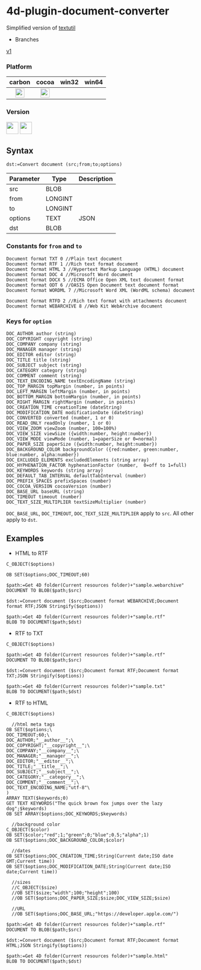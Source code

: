4d-plugin-document-converter
============================

Simplified version of [textutil](https://developer.apple.com/library/mac/documentation/Darwin/Reference/ManPages/man1/textutil.1.html)

* Branches

[v1](https://github.com/miyako/4d-plugin-document-converter/tree/v1)

### Platform

| carbon | cocoa | win32 | win64 |
|:------:|:-----:|:---------:|:---------:|
|<img src="https://cloud.githubusercontent.com/assets/1725068/22371562/1b091f0a-e4db-11e6-8458-8653954a7cce.png" width="24" height="24" />|<img src="https://cloud.githubusercontent.com/assets/1725068/22371562/1b091f0a-e4db-11e6-8458-8653954a7cce.png" width="24" height="24" />|||

### Version

<img src="https://cloud.githubusercontent.com/assets/1725068/18940649/21945000-8645-11e6-86ed-4a0f800e5a73.png" width="32" height="32" /> <img src="https://cloud.githubusercontent.com/assets/1725068/18940648/2192ddba-8645-11e6-864d-6d5692d55717.png" width="32" height="32" />

## Syntax

```
dst:=Convert document (src;from;to;options)
```

Parameter|Type|Description
------------|------------|----
src|BLOB|
from|LONGINT|
to|LONGINT|
options|TEXT|JSON
dst|BLOB|

### Constants for ``from`` and ``to``

```
Document format TXT 0 //Plain text document
Document format RTF 1 //Rich text format document
Document format HTML 3 //Hypertext Markup Language (HTML) document
Document format DOC 4 //Microsoft Word document
Document format DOCX 5 //ECMA Office Open XML text document format
Document format ODT 6 //OASIS Open Document text document format
Document format WORDML 7 //Microsoft Word XML (WordML schema) document
```

```
Document format RTFD 2 //Rich text format with attachments document
Document format WEBARCHIVE 8 //Web Kit WebArchive document
```

### Keys for ``option``

```
DOC_AUTHOR author (string)
DOC_COPYRIGHT copyright (string)
DOC_COMPANY company (string)
DOC_MANAGER manager (string)
DOC_EDITOR editor (string)
DOC_TITLE title (string)
DOC_SUBJECT subject (string)
DOC_CATEGORY category (string)
DOC_COMMENT comment (string)
DOC_TEXT_ENCODING_NAME textEncodingName (string)
DOC_TOP_MARGIN topMargin (number, in points)
DOC_LEFT_MARGIN leftMargin (number, in points)
DOC_BOTTOM_MARGIN bottomMargin (number, in points)
DOC_RIGHT_MARGIN rightMargin (number, in points)
DOC_CREATION_TIME creationTime (dateString)
DOC_MODIFICATION_DATE modificationDate (dateString)
DOC_CONVERTED converted (number, 1 or 0)
DOC_READ_ONLY readOnly (number, 1 or 0)
DOC_VIEW_ZOOM viewZoom (number, 100=100%)
DOC_VIEW_SIZE viewSize ({width:number, height:number})
DOC_VIEW_MODE viewMode (number, 1=paperSize or 0=normal)
DOC_PAPER_SIZE paperSize ({width:number, height:number})
DOC_BACKGROUND_COLOR backgroundColor ({red:number, green:number, blue:number, alpha:number})
DOC_EXCLUDED_ELEMENTS excludedElements (string array)
DOC_HYPHENATION_FACTOR hyphenationFactor (number,  0=off to 1=full)
DOC_KEYWORDS keywords (string array)
DOC_DEFAULT_TAB_INTERVAL defaultTabInterval (number)
DOC_PREFIX_SPACES prefixSpaces (number)
DOC_COCOA_VERSION cocoaVersion (number)
DOC_BASE_URL baseURL (string)
DOC_TIMEOUT timeout (number)
DOC_TEXT_SIZE_MULTIPLIER textSizeMultiplier (number)
```

``DOC_BASE_URL``, ``DOC_TIMEOUT``, ``DOC_TEXT_SIZE_MULTIPLIER`` apply to ``src``. All other apply to ``dst``.

## Examples

* HTML to RTF

```
C_OBJECT($options)

OB SET($options;DOC_TIMEOUT;60)

$path:=Get 4D folder(Current resources folder)+"sample.webarchive"
DOCUMENT TO BLOB($path;$src)

$dst:=Convert document ($src;Document format WEBARCHIVE;Document format RTF;JSON Stringify($options))

$path:=Get 4D folder(Current resources folder)+"sample.rtf"
BLOB TO DOCUMENT($path;$dst)
```

* RTF to TXT

```
C_OBJECT($options)

$path:=Get 4D folder(Current resources folder)+"sample.rtf"
DOCUMENT TO BLOB($path;$src)

$dst:=Convert document ($src;Document format RTF;Document format TXT;JSON Stringify($options))

$path:=Get 4D folder(Current resources folder)+"sample.txt"
BLOB TO DOCUMENT($path;$dst)
```

* RTF to HTML

```
C_OBJECT($options)

  //html meta tags
OB SET($options;\
DOC_TIMEOUT;60;\
DOC_AUTHOR;"__author__";\
DOC_COPYRIGHT;"__copyright__";\
DOC_COMPANY;"__company__";\
DOC_MANAGER;"__manager__";\
DOC_EDITOR;"__editor__";\
DOC_TITLE;"__title__";\
DOC_SUBJECT;"__subject__";\
DOC_CATEGORY;"__category__";\
DOC_COMMENT;"__comment__";\
DOC_TEXT_ENCODING_NAME;"utf-8"\
)
ARRAY TEXT($keywords;0)
GET TEXT KEYWORDS("The quick brown fox jumps over the lazy dog";$keywords)
OB SET ARRAY($options;DOC_KEYWORDS;$keywords)

  //background color
C_OBJECT($color)
OB SET($color;"red";1;"green";0;"blue";0.5;"alpha";1)
OB SET($options;DOC_BACKGROUND_COLOR;$color)

  //dates
OB SET($options;DOC_CREATION_TIME;String(Current date;ISO date GMT;Current time))
OB SET($options;DOC_MODIFICATION_DATE;String(Current date;ISO date;Current time))

  //sizes
  //C_OBJECT($size)
  //OB SET($size;"width";100;"height";100)
  //OB SET($options;DOC_PAPER_SIZE;$size;DOC_VIEW_SIZE;$size)

  //URL
  //OB SET($options;DOC_BASE_URL;"https://developer.apple.com/")

$path:=Get 4D folder(Current resources folder)+"sample.rtf"
DOCUMENT TO BLOB($path;$src)

$dst:=Convert document ($src;Document format RTF;Document format HTML;JSON Stringify($options))

$path:=Get 4D folder(Current resources folder)+"sample.html"
BLOB TO DOCUMENT($path;$dst)
```
